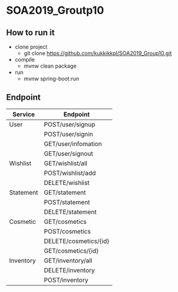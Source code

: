 # SOA2019_Groutp10

## How to run it
  * clone project  
    * git clone https://github.com/kukkikkpl/SOA2019_Group10.git  
  * compile  
    * mvnw clean package  
  * run  
    * mvnw spring-boot:run  

## Endpoint

| Service | Endpoint |
| ------- | -------- |
| User | POST/user/signup |
| | POST/user/signin |
| | GET/user/infomation |
| | GET/user/signout |
| Wishlist |GET/wishlist/all |
| |POST/wishlist/add |
| |DELETE/wishlist |
| Statement | GET/statement |
| |POST/statement|
| |DELETE/statement|
| Cosmetic |GET/cosmetics |
| |POST/cosmetics|
| |DELETE/cosmetics/{id}|
| |GET/cosmetics/{id}|
| Inventory |GET/inventory/all|
| |DELETE/inventory|
| |POST/inventory|
